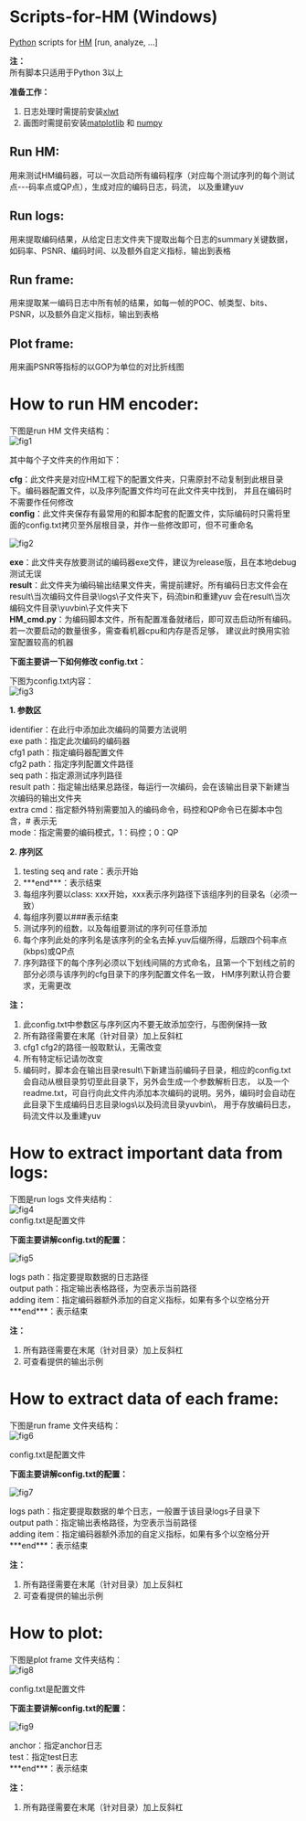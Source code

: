 # Scripts-for-HM (Windows)
[Python][py] scripts for [HM][hevc] [run, analyze, ...]  

**注：**  
所有脚本只适用于Python 3以上  

**准备工作：**  
1. 日志处理时需提前安装[xlwt][xls]  
2. 画图时需提前安装[matplotlib][mat] 和 [numpy][num]  

[py]:https://www.python.org/downloads/
[hevc]:http://www.hevc.info/
[xls]:https://pypi.python.org/pypi/xlwt
[mat]:http://matplotlib.org/
[num]:http://www.numpy.org/
  
## Run HM:  
用来测试HM编码器，可以一次启动所有编码程序（对应每个测试序列的每个测试点---码率点或QP点），生成对应的编码日志，码流，
以及重建yuv

## Run logs:  
用来提取编码结果，从给定日志文件夹下提取出每个日志的summary关键数据，如码率、PSNR、编码时间、以及额外自定义指标，输出到表格

## Run frame:  
用来提取某一编码日志中所有帧的结果，如每一帧的POC、帧类型、bits、PSNR，以及额外自定义指标，输出到表格

## Plot frame:  
用来画PSNR等指标的以GOP为单位的对比折线图  

# How to run HM encoder:

下图是run HM 文件夹结构：  
![fig1](https://github.com/whing123/Scripts-for-HM/raw/master/images/1.png)  

其中每个子文件夹的作用如下：  

**cfg**：此文件夹是对应HM工程下的配置文件夹，只需原封不动复制到此根目录下。编码器配置文件，以及序列配置文件均可在此文件夹中找到，
并且在编码时不需要作任何修改  
**config**：此文件夹保存有最常用的和脚本配套的配置文件，实际编码时只需将里面的config.txt拷贝至外层根目录，并作一些修改即可，但不可重命名  

![fig2](https://github.com/whing123/Scripts-for-HM/raw/master/images/2.png)  

**exe**：此文件夹存放要测试的编码器exe文件，建议为release版，且在本地debug测试无误  
**result**：此文件夹为编码输出结果文件夹，需提前建好。所有编码日志文件会在result\\当次编码文件目录\\logs\\子文件夹下，码流bin和重建yuv
会在result\\当次编码文件目录\\yuvbin\\子文件夹下  
**HM_cmd.py**：为编码脚本文件，所有配置准备就绪后，即可双击启动所有编码。若一次要启动的数量很多，需查看机器cpu和内存是否足够，
建议此时换用实验室配置较高的机器  


**下面主要讲一下如何修改 config.txt：**  

下图为config.txt内容：  
![fig3](https://github.com/whing123/Scripts-for-HM/raw/master/images/3.png)  

**1. 参数区**  

identifier：在此行中添加此次编码的简要方法说明  
exe path：指定此次编码的编码器  
cfg1 path：指定编码器配置文件  
cfg2 path：指定序列配置文件路径  
seq path：指定源测试序列路径  
result path：指定输出结果总路径，每运行一次编码，会在该输出目录下新建当次编码的输出文件夹  
extra cmd：指定额外特别需要加入的编码命令，码控和QP命令已在脚本中包含，# 表示无  
mode：指定需要的编码模式，1：码控；0：QP

**2. 序列区**  
1. testing seq and rate：表示开始     
2. \*\*\*end\*\*\*：表示结束  
3. 每组序列要以class: xxx开始，xxx表示序列路径下该组序列的目录名（必须一致）  
4. 每组序列要以###表示结束  
5. 测试序列的组数，以及每组要测试的序列可任意添加   
6. 每个序列此处的序列名是该序列的全名去掉.yuv后缀所得，后跟四个码率点(kbps)或QP点  
7. 序列路径下的每个序列必须以下划线间隔的方式命名，且第一个下划线之前的部分必须与该序列的cfg目录下的序列配置文件名一致，
HM序列默认符合要求，无需更改

**注：**  
1. 此config.txt中参数区与序列区内不要无故添加空行，与图例保持一致  
2. 所有路径需要在末尾（针对目录）加上反斜杠  
3. cfg1 cfg2的路径一般取默认，无需改变  
4. 所有特定标记请勿改变  
5. 编码时，脚本会在输出目录result\\下新建当前编码子目录，相应的config.txt会自动从根目录剪切至此目录下，另外会生成一个参数解析日志，
以及一个readme.txt，可自行向此文件内添加本次编码的说明。另外，编码时会自动在此目录下生成编码日志目录logs\\以及码流目录yuvbin\\，
用于存放编码日志，码流文件以及重建yuv  

# How to extract important data from logs:
下图是run logs 文件夹结构：  
![fig4](https://github.com/whing123/Scripts-for-HM/raw/master/images/4.png)  
config.txt是配置文件  

**下面主要讲解config.txt的配置：**  

![fig5](https://github.com/whing123/Scripts-for-HM/raw/master/images/5.png)  

logs path：指定要提取数据的日志路径  
output path：指定输出表格路径，为空表示当前路径  
adding item：指定编码器额外添加的自定义指标，如果有多个以空格分开  
\*\*\*end\*\*\*：表示结束  

**注：**  
1. 所有路径需要在末尾（针对目录）加上反斜杠  
2. 可查看提供的输出示例   


# How to extract data of each frame:

下图是run frame 文件夹结构：  
![fig6](https://github.com/whing123/Scripts-for-HM/raw/master/images/6.png)  

config.txt是配置文件  

**下面主要讲解config.txt的配置：**  

![fig7](https://github.com/whing123/Scripts-for-HM/raw/master/images/7.png)  

logs path：指定要提取数据的单个日志，一般置于该目录logs子目录下  
output path：指定输出表格路径，为空表示当前路径  
adding item：指定编码器额外添加的自定义指标，如果有多个以空格分开  
\*\*\*end\*\*\*：表示结束  

**注：**  
1. 所有路径需要在末尾（针对目录）加上反斜杠  
2. 可查看提供的输出示例  


# How to plot:

下图是plot frame 文件夹结构：  
![fig8](https://github.com/whing123/Scripts-for-HM/raw/master/images/8.png)  

config.txt是配置文件  

**下面主要讲解config.txt的配置：**  

![fig9](https://github.com/whing123/Scripts-for-HM/raw/master/images/9.png)  

anchor：指定anchor日志      
test：指定test日志  
\*\*\*end\*\*\*：表示结束  

**注：**  
1. 所有路径需要在末尾（针对目录）加上反斜杠  

